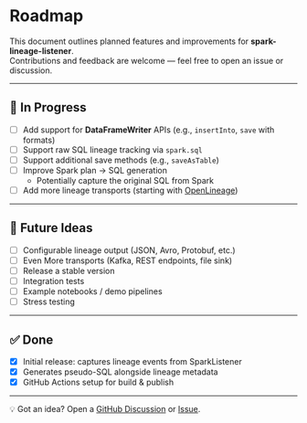 # Roadmap

This document outlines planned features and improvements for **spark-lineage-listener**.  
Contributions and feedback are welcome — feel free to open an issue or discussion.

---

## 🚧 In Progress
- [ ] Add support for **DataFrameWriter** APIs (e.g., `insertInto`, `save` with formats)
- [ ] Support raw SQL lineage tracking via `spark.sql`
- [ ] Support additional save methods (e.g., `saveAsTable`)
- [ ] Improve Spark plan → SQL generation
    - Potentially capture the original SQL from Spark
- [ ] Add more lineage transports (starting with [OpenLineage](https://openlineage.io/))

---

## 🔮 Future Ideas
- [ ] Configurable lineage output (JSON, Avro, Protobuf, etc.)
- [ ] Even More transports (Kafka, REST endpoints, file sink)
- [ ] Release a stable version
- [ ] Integration tests
- [ ] Example notebooks / demo pipelines
- [ ] Stress testing
---

## ✅ Done
- [x] Initial release: captures lineage events from SparkListener
- [x] Generates pseudo-SQL alongside lineage metadata
- [x] GitHub Actions setup for build & publish

---

💡 Got an idea? Open a [GitHub Discussion](../../discussions) or [Issue](../../issues).

